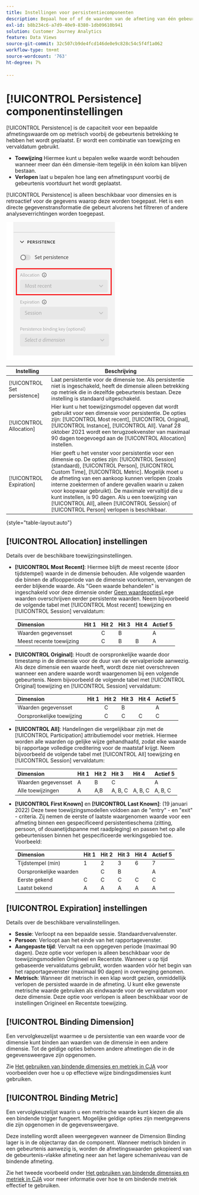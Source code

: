 ```yaml
---
title: Instellingen voor persistentiecomponenten
description: Bepaal hoe of of de waarden van de afmeting van één gebeurtenis aan volgende blijven.
exl-id: b8b234c6-a7d9-40e9-8380-1db09610b941
solution: Customer Journey Analytics
feature: Data Views
source-git-commit: 32c507cb9de4fcd146de0e9c828c54c5f4f1a062
workflow-type: tm+mt
source-wordcount: '763'
ht-degree: 7%

---
```



# [!UICONTROL Persistence] componentinstellingen

[!UICONTROL Persistence] is de capaciteit voor een bepaalde afmetingswaarde om op metrisch voorbij de gebeurtenis betrekking te hebben het wordt geplaatst. Er wordt een combinatie van toewijzing en vervaldatum gebruikt.

* **Toewijzing** Hiermee kunt u bepalen welke waarde wordt behouden wanneer meer dan één dimensie-item tegelijk in één kolom kan blijven bestaan.
* **Verlopen** laat u bepalen hoe lang een afmetingspunt voorbij de gebeurtenis voortduurt het wordt geplaatst.

[!UICONTROL Persistence] is alleen beschikbaar voor dimensies en is retroactief voor de gegevens waarop deze worden toegepast. Het is een directe gegevenstransformatie die gebeurt alvorens het filtreren of andere analyseverrichtingen worden toegepast.

![Persistentie](../assets/persistence.png)

| Instelling | Beschrijving |
| --- | --- |
| [!UICONTROL Set persistence] | Laat persistentie voor de dimensie toe. Als persistentie niet is ingeschakeld, heeft de dimensie alleen betrekking op metriek die in dezelfde gebeurtenis bestaan. Deze instelling is standaard uitgeschakeld. |
| [!UICONTROL Allocation] | Hier kunt u het toewijzingsmodel opgeven dat wordt gebruikt voor een dimensie voor persistentie. De opties zijn: [!UICONTROL Most recent], [!UICONTROL Original], [!UICONTROL Instance], [!UICONTROL All]. Vanaf 28 oktober 2021 wordt een terugzoekvenster van maximaal 90 dagen toegevoegd aan de [!UICONTROL Allocation] instellen. |
| [!UICONTROL Expiration] | Hier geeft u het venster voor persistentie voor een dimensie op. De opties zijn: [!UICONTROL Session] (standaard), [!UICONTROL Person], [!UICONTROL Custom Time], [!UICONTROL Metric]. Mogelijk moet u de afmeting van een aankoop kunnen verlopen (zoals interne zoektermen of andere gevallen waarin u zaken voor koopwaar gebruikt). De maximale vervaltijd die u kunt instellen, is 90 dagen. Als u een toewijzing van [!UICONTROL All], alleen [!UICONTROL Session] of [!UICONTROL Person] verlopen is beschikbaar. |

{style="table-layout:auto"}

## [!UICONTROL Allocation] instellingen

Details over de beschikbare toewijzingsinstellingen.

* **[!UICONTROL Most Recent]**: Hiermee blijft de meest recente (door tijdstempel) waarde in de dimensie behouden. Alle volgende waarden die binnen de afloopperiode van de dimensie voorkomen, vervangen de eerder blijkende waarde. Als &quot;Geen waarde behandelen&quot; is ingeschakeld voor deze dimensie onder [Geen waardeopties](no-value-options.md)Lege waarden overschrijven eerder persistente waarden. Neem bijvoorbeeld de volgende tabel met [!UICONTROL Most recent] toewijzing en [!UICONTROL Session] vervaldatum:

   | Dimension | Hit 1 | Hit 2 | Hit 3 | Hit 4 | Actief 5 |
   | --- | --- | --- | --- | --- | --- |
   | Waarden gegevensset |  | C | B |  | A |
   | Meest recente toewijzing |  | C | B | B | A |

* **[!UICONTROL Original]**: Houdt de oorspronkelijke waarde door timestamp in de dimensie voor de duur van de vervalperiode aanwezig. Als deze dimensie een waarde heeft, wordt deze niet overschreven wanneer een andere waarde wordt waargenomen bij een volgende gebeurtenis. Neem bijvoorbeeld de volgende tabel met [!UICONTROL Original] toewijzing en [!UICONTROL Session] vervaldatum:

   | Dimension | Hit 1 | Hit 2 | Hit 3 | Hit 4 | Actief 5 |
   | --- | --- | --- | --- | --- | --- |
   | Waarden gegevensset |  | C | B |  | A |
   | Oorspronkelijke toewijzing |  | C | C | C | C |

* **[!UICONTROL All]**: Handelingen die vergelijkbaar zijn met de [!UICONTROL Participation] attributiemodel voor metriek. Hiermee worden alle waarden op gelijke wijze gehandhaafd, zodat elke waarde bij rapportage volledige creditering voor de maatstaf krijgt. Neem bijvoorbeeld de volgende tabel met [!UICONTROL All] toewijzing en [!UICONTROL Session] vervaldatum:

   | Dimension | Hit 1 | Hit 2 | Hit 3 | Hit 4 | Actief 5 |
   | --- | --- | --- | --- | --- | --- |
   | Waarden gegevensset | A | B | C |  | A |
   | Alle toewijzingen | A | A,B | A, B, C | A, B, C | A, B, C |

* **[!UICONTROL First Known]** en **[!UICONTROL Last Known]**: (19 januari 2022) Deze twee toewijzingsmodellen voldoen aan de &quot;entry&quot; - en &quot;exit&quot; - criteria. Zij nemen de eerste of laatste waargenomen waarde voor een afmeting binnen een gespecificeerd persistentieschema (zitting, persoon, of douanetijdspanne met raadpleging) en passen het op alle gebeurtenissen binnen het gespecificeerde werkingsgebied toe. Voorbeeld:

   | Dimension | Hit 1 | Hit 2 | Hit 3 | Hit 4 | Actief 5 |
   | --- | --- | --- | --- | --- | --- |
   | Tijdstempel (min) | 1 | 2 | 3 | 6 | 7 |
   | Oorspronkelijke waarden |  | C | B |  | A |
   | Eerste gekend | C | C | C | C | C |
   | Laatst bekend | A | A | A | A | A |

## [!UICONTROL Expiration] instellingen

Details over de beschikbare vervalinstellingen.

* **Sessie**: Verloopt na een bepaalde sessie. Standaardvervalvenster.
* **Persoon**: Verloopt aan het einde van het rapportagevenster.
* **Aangepaste tijd**: Vervalt na een opgegeven periode (maximaal 90 dagen). Deze optie voor verlopen is alleen beschikbaar voor de toewijzingsmodellen Origineel en Recentste. Wanneer u op tijd gebaseerde vervaldatums gebruikt, worden waarden vóór het begin van het rapportagevenster (maximaal 90 dagen) in overweging genomen.
* **Metrisch**: Wanneer dit metrisch in een klap wordt gezien, onmiddellijk verlopen de persisted waarde in de afmeting. U kunt elke gewenste metrische waarde gebruiken als eindwaarde voor de vervaldatum voor deze dimensie. Deze optie voor verlopen is alleen beschikbaar voor de instellingen Origineel en Recentste toewijzing.

## [!UICONTROL Binding Dimension]

Een vervolgkeuzelijst waarmee u de persistentie van een waarde voor de dimensie kunt binden aan waarden van de dimensie in een andere dimensie. Tot de geldige opties behoren andere afmetingen die in de gegevensweergave zijn opgenomen.

Zie [Het gebruiken van bindende dimensies en metriek in CJA](../../use-cases/data-views/binding-dimensions-metrics.md) voor voorbeelden over hoe u op effectieve wijze bindingsdimensies kunt gebruiken.

## [!UICONTROL Binding Metric]

Een vervolgkeuzelijst waarin u een metrische waarde kunt kiezen die als een bindende trigger fungeert. Mogelijke geldige opties zijn meetgegevens die zijn opgenomen in de gegevensweergave.

Deze instelling wordt alleen weergegeven wanneer de Dimension Binding lager is in de objectarray dan de component. Wanneer metrisch binden in een gebeurtenis aanwezig is, worden de afmetingswaarden gekopieerd van de gebeurtenis-vlakke afmeting neer aan het lagere schemaniveau van de bindende afmeting.

Zie het tweede voorbeeld onder [Het gebruiken van bindende dimensies en metriek in CJA](../../use-cases/data-views/binding-dimensions-metrics.md) voor meer informatie over hoe te om bindende metriek effectief te gebruiken.
